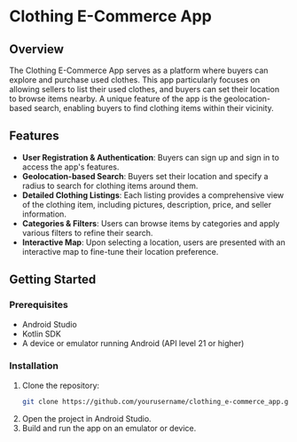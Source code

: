 # Clothing E-Commerce App

## Overview

The Clothing E-Commerce App serves as a platform where buyers can explore and purchase used clothes. This app particularly focuses on allowing sellers to list their used clothes, and buyers can set their location to browse items nearby. A unique feature of the app is the geolocation-based search, enabling buyers to find clothing items within their vicinity.

## Features

- **User Registration & Authentication**: Buyers can sign up and sign in to access the app's features.
- **Geolocation-based Search**: Buyers set their location and specify a radius to search for clothing items around them.
- **Detailed Clothing Listings**: Each listing provides a comprehensive view of the clothing item, including pictures, description, price, and seller information.
- **Categories & Filters**: Users can browse items by categories and apply various filters to refine their search.
- **Interactive Map**: Upon selecting a location, users are presented with an interactive map to fine-tune their location preference.

## Getting Started

### Prerequisites

- Android Studio
- Kotlin SDK
- A device or emulator running Android (API level 21 or higher)

### Installation

1. Clone the repository:
   ```bash
   git clone https://github.com/yourusername/clothing_e-commerce_app.git
1. Open the project in Android Studio.
1. Build and run the app on an emulator or device.

